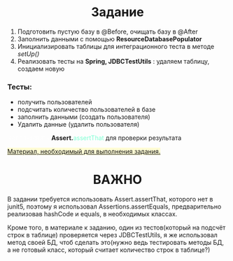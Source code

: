 <h1 style="text-align: center;">Задание</h1>
<ol>
    <li>Подготовить пустую базу в @Before, очищать базу в  @After</li>
    <li>Заполнить данными с помощью <strong>ResourceDatabasePopulator</strong></li>
    <li>Инициализировать таблицы для интеграционного теста в методе <i>setUp()</i></li>
    <li>Реализовать тесты на <strong>Spring, JDBCTestUtils</strong> : удаляем таблицу, создаем новую</li>
</ol>
<h3>Тесты:</h3>
<ul>
    <li>получить пользователей</li>
    <li>подсчитать количество пользователей в базе</li>
    <li>заполнить данными (создать пользователя)</li>
    <li>Удалить данные (удалить пользователя)</li>
</ul>
<span>
    <span style="color: rgba(255, 255, 255, .5)">Использовать</span> 
    <strong>Assert.</strong><span style="color: aquamarine">assertThat</span> 
    для проверки результата
</span>
<p>
    <a style="background-color: rgb(255, 252, 211)" href="https://mywebcenter.ru/integracionnoe-testirovanie-i-spring-jdbc-4029/">
        Материал, необходимый для выполнения задания.
    </a>
</p>
<h1 style="text-align: center; text-transform: uppercase">Важно</h1>
<p>В задании требуется использовать Assert.assertThat, которого нет в junit5, поэтому я использовал Assertions.assertEquals, предварительно реализовав hashCode и equals, в необходимых классах.</p>
<p>Кроме того, в материале к заданию, один из тестов(который на подсчёт строк в таблице) проверяется через JDBCTestUtils, я же использовал метод своей БД, чтоб сделать это(нужно ведь тестировать методы БД, а не готовый класс, который считает количество строк в таблице?)</p>